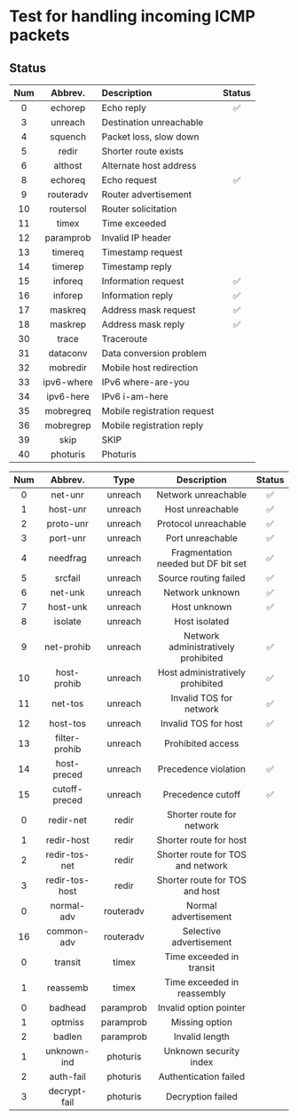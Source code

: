 # Test for handling incoming ICMP packets

## Status

|  Num  |	Abbrev.	  |	Description               | Status
|:-----:|:---------:|:--------------------------|:-----------------:
     0	|echorep	 	|Echo reply                 |:white_check_mark:
	   3	|unreach		|Destination unreachable    |
	   4	|squench		|Packet loss, slow down     |
	   5	|redir		  |Shorter	route exists      |
	   6	|althost		|Alternate host address     |
	   8	|echoreq		|Echo request               |:white_check_mark:
	   9	|routeradv	|Router advertisement       |
	   10	|routersol	|Router solicitation        |
	   11	|timex		  |Time exceeded              |
	   12	|paramprob	|Invalid	IP header         |
	   13	|timereq		|Timestamp request          |
	   14	|timerep		|Timestamp reply            |
	   15	|inforeq		|Information request        |:white_check_mark:
	   16	|inforep		|Information reply          |:white_check_mark:
	   17	|maskreq		|Address	mask request      |:white_check_mark:
	   18	|maskrep		|Address	mask reply        |:white_check_mark:
	   30	|trace		  |Traceroute                 |
	   31	|dataconv	  |Data conversion	problem   |
	   32	|mobredir	  |Mobile host redirection    |
	   33	|ipv6-where |IPv6 where-are-you         |
	   34	|ipv6-here	|IPv6 i-am-here             |
	   35	|mobregreq	|Mobile registration request|
	   36	|mobregrep	|Mobile registration reply  |
	   39	|skip		    |SKIP                       |
	   40	|photuris	  |Photuris                   |

|  Num | Abbrev.        |   Type        | Description                         | Status
|:----:|:------------:  |:-------------:|:-----------------------------------:|:------:
     0	|net-unr		    |unreach	      |Network unreachable                  |:white_check_mark:
	   1	|host-unr	      |unreach	      |Host unreachable                     |:white_check_mark:
	   2	|proto-unr	    |unreach	      |Protocol unreachable                 |:white_check_mark:
	   3	|port-unr	      |unreach	      |Port unreachable                     |:white_check_mark:
	   4	|needfrag	      |unreach	      |Fragmentation needed but DF bit set  |:white_check_mark:
	   5	|srcfail		    |unreach	      |Source routing failed                |:white_check_mark:
	   6	|net-unk		    |unreach	      |Network unknown                      |:white_check_mark:
	   7	|host-unk	      |unreach	      |Host unknown                         |:white_check_mark:
	   8	|isolate		    |unreach	      |Host isolated                        |
	   9	|net-prohib     |unreach	      |Network administratively prohibited  |:white_check_mark:
	   10	|host-prohib	  |unreach	      |Host administratively prohibited     |:white_check_mark:
	   11	|net-tos		    |unreach	      |Invalid TOS	for network             |:white_check_mark:
	   12	|host-tos	      |unreach	      |Invalid TOS	for host                |:white_check_mark:
	   13	|filter-prohib	|unreach	      |Prohibited access                    |
	   14	|host-preced	  |unreach	      |Precedence violation                 |:white_check_mark:
	   15	|cutoff-preced	|unreach	      |Precedence cutoff                    |:white_check_mark:
	   0	|redir-net	    |redir	        |Shorter route for network            |
	   1	|redir-host	    |redir	        |Shorter route for host               |
	   2	|redir-tos-net	|redir	        |Shorter route for TOS and network    |
	   3	|redir-tos-host |redir	        |Shorter route for TOS and host       |
	   0	|normal-adv	    |routeradv      |Normal advertisement                 |
	   16	|common-adv	    |routeradv      |Selective advertisement              |
	   0	|transit		    |timex	        |Time exceeded in transit             |
	   1	|reassemb	      |timex	        |Time exceeded in reassembly          |
	   0	|badhead		    |paramprob      |Invalid option pointer               |
	   1	|optmiss		    |paramprob      |Missing option                       |
	   2	|badlen		      |paramprob      |Invalid length                       |
	   1	|unknown-ind	  |photuris       |Unknown security index               |
	   2	|auth-fail	    |photuris       |Authentication failed                |
	   3	|decrypt-fail	  |photuris       |Decryption failed                    |
